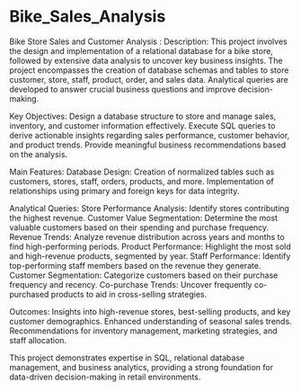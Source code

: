 # Bike_Sales_Analysis
Bike Store Sales and Customer Analysis : Description:
This project involves the design and implementation of a relational database for a bike store, followed by extensive data analysis to uncover key business insights. The project encompasses the creation of database schemas and tables to store customer, store, staff, product, order, and sales data. Analytical queries are developed to answer crucial business questions and improve decision-making.

Key Objectives:
Design a database structure to store and manage sales, inventory, and customer information effectively.
Execute SQL queries to derive actionable insights regarding sales performance, customer behavior, and product trends.
Provide meaningful business recommendations based on the analysis.

Main Features:
Database Design:
Creation of normalized tables such as customers, stores, staff, orders, products, and more.
Implementation of relationships using primary and foreign keys for data integrity.

Analytical Queries:
Store Performance Analysis: Identify stores contributing the highest revenue.
Customer Value Segmentation: Determine the most valuable customers based on their spending and purchase frequency.
Revenue Trends: Analyze revenue distribution across years and months to find high-performing periods.
Product Performance: Highlight the most sold and high-revenue products, segmented by year.
Staff Performance: Identify top-performing staff members based on the revenue they generate.
Customer Segmentation: Categorize customers based on their purchase frequency and recency.
Co-purchase Trends: Uncover frequently co-purchased products to aid in cross-selling strategies.

Outcomes:
Insights into high-revenue stores, best-selling products, and key customer demographics.
Enhanced understanding of seasonal sales trends.
Recommendations for inventory management, marketing strategies, and staff allocation.

This project demonstrates expertise in SQL, relational database management, and business analytics, providing a strong foundation for data-driven decision-making in retail environments.
